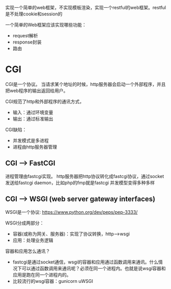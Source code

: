 实现一个简单的web框架，不实现模板渲染，实现一个restful的web框架。restful是不处理cookie和session的

一个简单的Web框架应该实现哪些功能：
- request解析
- response封装
- 路由

# CGI
CGI是一个协议。
当请求某个地址的时候，http服务器会启动一个外部程序，并且把web程序的输出返回给用户。
    
CGI规范了http和外部程序的通讯方式，
- 输入：通过环境变量
- 输出：通过标准输出

CGI缺陷：
- 并发模式是多进程
- 进程由http服务器管理

## CGI ——> FastCGI
进程管理由fastcgi实现。
http服务器把http协议转化成fastcgi协议，通过socket发送给fastcgi daemon，比如php的fmp就是fastcgi
并发模型变得多种多样

## CGI ——> WSGI (web server gateway interfaces)
WSGI是一个协议: https://www.python.org/dev/peps/pep-3333/
    
WSGI分成两部分：
- 容器(或称为网关、服务器)：实现了协议转换，http——>wsgi
- 应用：处理业务逻辑

容器和应用怎么通讯？
- fastcgi是通过socket通信，wsgi的容器和应用通过函数调用来通讯。什么情况下可以通过函数调用来通讯呢？必须在同一个进程内。也就是说wsgi容器和应用是跑在同一个进程内的。
- 比较流行的wsgi容器：gunicorn uWSGI






